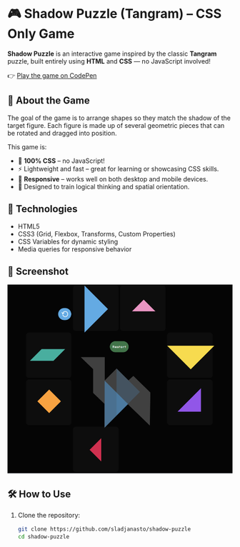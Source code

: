 # 🎮 Shadow Puzzle (Tangram) – CSS Only Game

**Shadow Puzzle** is an interactive game inspired by the classic **Tangram** puzzle, built entirely using **HTML** and **CSS** — no JavaScript involved!

👉 [Play the game on CodePen](https://codepen.io/smirosljevic/pen/gbOBMqm)

## 🧩 About the Game

The goal of the game is to arrange shapes so they match the shadow of the target figure. Each figure is made up of several geometric pieces that can be rotated and dragged into position.

This game is:

- 📐 **100% CSS** – no JavaScript!
- ⚡ Lightweight and fast – great for learning or showcasing CSS skills.
- 📱 **Responsive** – works well on both desktop and mobile devices.
- 🧠 Designed to train logical thinking and spatial orientation.

## 🚀 Technologies

- HTML5
- CSS3 (Grid, Flexbox, Transforms, Custom Properties)
- CSS Variables for dynamic styling
- Media queries for responsive behavior

## 📸 Screenshot

![Shadow Puzzle Screenshot](/screenshot_tanagram.png)

## 🛠️ How to Use

1. Clone the repository:
   ```bash
   git clone https://github.com/sladjanasto/shadow-puzzle
   cd shadow-puzzle
   ```
